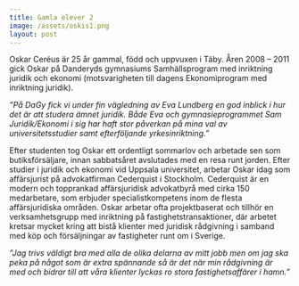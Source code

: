 ```yaml
---
title: Gamla elever 2
image: /assets/oskis1.png
layout: post
---
```

Oskar Ceréus är 25 år gammal, född och uppvuxen i Täby. 
Åren 2008 – 2011 gick Oskar på Danderyds gymnasiums Samhällsprogram med inriktning juridik och ekonomi (motsvarigheten till dagens Ekonomiprogram med inriktning juridik).

<i>”På DaGy fick vi under fin vägledning av Eva Lundberg en god inblick i hur det är att studera ämnet juridik. 
Både Eva och gymnasieprogrammet Sam Juridik/Ekonomi i sig har haft stor påverkan på mina val av universitetsstudier samt efterföljande yrkesinriktning.”</i>

Efter studenten tog Oskar ett ordentligt sommarlov och arbetade sen som butiksförsäljare, innan sabbatsåret avslutades med en resa runt jorden. 
Efter studier i juridik och ekonomi vid Uppsala universitet, arbetar Oskar idag som affärsjurist på advokatfirman Cederquist i Stockholm. 
Cederquist är en modern och topprankad affärsjuridisk advokatbyrå med cirka 150 medarbetare, som erbjuder specialistkompetens inom de flesta affärsjuridiska områden. 
Oskar arbetar ofta projektbaserat och tillhör en verksamhetsgrupp med inriktning på fastighetstransaktioner, 
där arbetet kretsar mycket kring att bistå klienter med juridisk rådgivning i samband med köp och försäljningar av fastigheter runt om i Sverige. 

<i>”Jag trivs väldigt bra med alla de olika delarna av mitt jobb men om jag ska peka på något som är extra spännande så är det när min rådgivning är med och bidrar till att våra klienter lyckas ro stora fastighetsaffärer i hamn.”</i>
